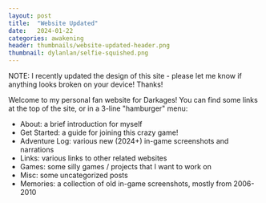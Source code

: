 ```yaml
---
layout: post
title:  "Website Updated"
date:   2024-01-22
categories: awakening
header: thumbnails/website-updated-header.png
thumbnail: dylanlan/selfie-squished.png
---
```


NOTE: I recently updated the design of this site - please let me know if anything looks broken on your device! Thanks!

Welcome to my personal fan website for Darkages! You can find some links at the top of the site, or in a 3-line "hamburger" menu:

- About: a brief introduction for myself
- Get Started: a guide for joining this crazy game!
- Adventure Log: various new (2024+) in-game screenshots and narrations
- Links: various links to other related websites
- Games: some silly games / projects that I want to work on
- Misc: some uncategorized posts
- Memories: a collection of old in-game screenshots, mostly from 2006-2010

